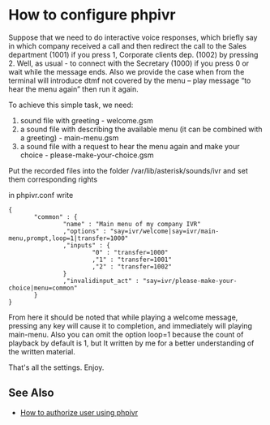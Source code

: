# How to configure phpivr #

Suppose that we need to do interactive voice responses, which briefly say in which company received a call and then redirect the call to the Sales department (1001) if you press 1, Corporate clients dep. (1002) by pressing 2. Well, as usual - to connect with the Secretary (1000) if you press 0 or wait while the message ends. Also we provide the case when from the terminal will introduce dtmf not covered by the menu – play message “to hear the menu again” then run it again.

To achieve this simple task, we need:
  1. sound file with greeting - welcome.gsm
  1. a sound file with describing the available menu (it can be combined with a greeting) - main-menu.gsm
  1. a sound file with a request to hear the menu again and make your choice - please-make-your-choice.gsm

Put the recorded files into the folder /var/lib/asterisk/sounds/ivr and set them corresponding rights

in phpivr.conf write
```
{
       "common" : { 
               "name" : "Main menu of my company IVR" 
               ,"options" : "say=ivr/welcome|say=ivr/main-menu,prompt,loop=1|transfer=1000" 
               ,"inputs" : { 
                       "0" : "transfer=1000" 
                       ,"1" : "transfer=1001" 
                       ,"2" : "transfer=1002" 
               } 
               ,"invalidinput_act" : "say=ivr/please-make-your-choice|menu=common" 
       } 
}
```

From here it should be noted that while playing a welcome message, pressing any key will cause it to completion, and immediately will playing main-menu. Also you can omit the option loop=1 because the count of playback by default is 1, but It written by me for a better understanding of the written material.

That's all the settings. Enjoy.

## See Also ##
  * [How to authorize user using phpivr](HowToAuthorizeUserUsingPhpivr.md)
